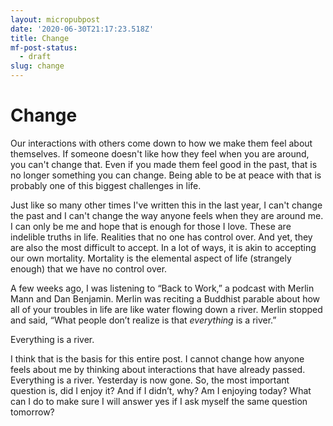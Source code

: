 ```yaml
---
layout: micropubpost
date: '2020-06-30T21:17:23.518Z'
title: Change
mf-post-status:
  - draft
slug: change
---
```

# Change

Our interactions with others come down to how we make them feel about themselves. If someone doesn&#39;t like how they feel when you are around, you can&#39;t change that. Even if you made them feel good in the past, that is no longer something you can change. Being able to be at peace with that is probably one of this biggest challenges in life.

Just like so many other times I&#39;ve written this in the last year, I can&#39;t change the past and I can&#39;t change the way anyone feels when they are around me. I can only be me and hope that is enough for those I love. These are indelible truths in life. Realities that no one has control over. And yet, they are also the most difficult to accept. In a lot of ways, it is akin to accepting our own mortality. Mortality is the elemental aspect of life (strangely enough) that we have no control over. 

A few weeks ago, I was listening to “Back to Work,” a podcast with Merlin Mann and Dan Benjamin. Merlin was reciting a Buddhist parable about how all of your troubles in life are like water flowing down a river. Merlin stopped and said, “What people don’t realize is that *everything* is a river.”

Everything is a river. 

I think that is the basis for this entire post. I cannot change how anyone feels about me by thinking about interactions that have already passed. Everything is a river. Yesterday is now gone. So, the most important question is, did I enjoy it? And if I didn’t, why? Am I enjoying today? What can I do to make sure I will answer yes if I ask myself the same question tomorrow?


